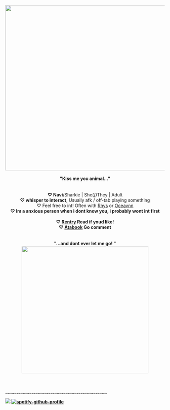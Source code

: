 <p align="center">
<img src="https://i.imgur.com/DhtBgS2.gif" width="520px">
<br><br><b>"Kiss me you animal..."</b>
<br>
<br><br><b>♡ Navi</b>/Sharkie | She(<a href="https://en.pronouns.page/@Navis">/</a>)They | Adult
<br><b>♡ whisper to interact</b>, Usually afk / off-tab playing something
<br>♡ Feel free to int! Often with  <a href="https://rentry.co/NlGHTMAREPARASITE">Rhys</a> or <a href="https://rentry.co/creature-of-indiscernible-origin">Oceavnn</a>
<br><b>♡ Im a anxious person when i dont know you, i probably wont int first
<br>
  <br>♡ <a href="https://rentry.co/rottinginbed">Rentry</a> Read if youd like!<br>
  ♡ <a href="https://rotting.atabook.org/">Atabook</a> Go comment<br>
<br>
<br><b>"...and dont ever let me go! "</b>
<br><img src="https://i.pinimg.com/originals/c7/c3/04/c7c3043859d562dce54db67a53a5f4aa.gif" width="400px">
</p><br>
<br>
‿‿‿‿‿‿‿‿‿‿‿‿‿‿‿‿‿‿‿‿‿‿‿‿‿‿‿

![](https://komarev.com/ghpvc/?username=sharksters&style=flat&color=f5d5d6&label=clicks&abbreviated=true)
[![spotify-github-profile](https://spotify-github-profile.kittinanx.com/api/view?uid=m89fzv2b6s1azeslz2n5sz78y&cover_image=true&theme=novatorem&show_offline=false&background_color=121212&interchange=false&bar_color=fccfdf&bar_color_cover=false)](https://github.com/kittinan/spotify-github-profile)
